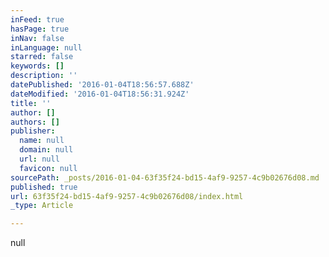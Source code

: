 ```yaml
---
inFeed: true
hasPage: true
inNav: false
inLanguage: null
starred: false
keywords: []
description: ''
datePublished: '2016-01-04T18:56:57.688Z'
dateModified: '2016-01-04T18:56:31.924Z'
title: ''
author: []
authors: []
publisher:
  name: null
  domain: null
  url: null
  favicon: null
sourcePath: _posts/2016-01-04-63f35f24-bd15-4af9-9257-4c9b02676d08.md
published: true
url: 63f35f24-bd15-4af9-9257-4c9b02676d08/index.html
_type: Article

---
```

null